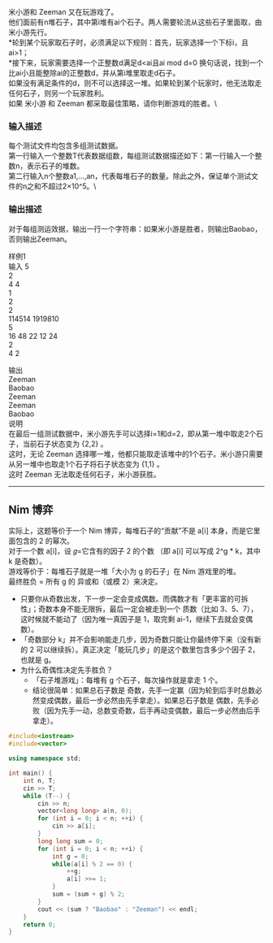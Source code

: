 米小游和 Zeeman 又在玩游戏了。\
他们面前有n堆石子，其中第i堆有ai个石子。两人需要轮流从这些石子里面取，由米小游先行。\
*轮到某个玩家取石子时，必须满足以下规则：首先，玩家选择一个下标i，且ai>1；\
*接下来，玩家需要选择一个正整数d满足d<ai且ai mod d=0 换句话说，找到一个比ai小且能整除ai的正整数d，并从第i堆里取走d石子。\
如果没有满足条件的d，则不可以选择这一堆。如果轮到某个玩家时，他无法取走任何石子，则另一个玩家胜利。\
如果 米小游 和 Zeeman 都采取最佳策略，请你判断游戏的胜者。\
### 输入描述
每个测试文件均包含多组测试数据。\
第一行输入一个整数T代表数据组数，每组测试数据描还如下：第一行输入一个整数n，表示石子的堆数。\
第二行输入n个整数a1,...,an，代表每堆石子的数量。除此之外，保证单个测试文件的n之和不超过2×10^5。\

### 输出描述
对于每组测运效据，输出一行一个字符串：如果米小游是胜者，则输出Baobao，否则输出Zeeman。

样例1\
输入
5\
2\
4 4\
1\
2\
2\
114514 1919810\
5\
16 48 22 12 24\
2\
4 2

输出\
Zeeman\
Baobao\
Zeeman\
Zeeman\
Baobao\
说明\
在最后一组测试数据中，米小游先手可以选择i=1和d=2，即从第一堆中取走2个石子，当前石子状态变为 {2,2} 。\
这时，无论 Zeeman 选择哪一堆，他都只能取走该堆中的1个石子。米小游只需要从另一堆中也取走1个石子将石子状态变为 {1,1} 。\
这时 Zeeman 无法取走任何石子，米小游获胜。

---
## Nim 博弈
实际上，这题等价于一个 Nim 博弈，每堆石子的“贡献”不是 a[i] 本身，而是它里面包含的 2 的幂次。\
对于一个数 a[i]，设 𝑔=它含有的因子 2 的个数 （即 a[i] 可以写成 2^g * k，其中 k 是奇数）。\
游戏等价于：每堆石子就是一堆「大小为 g 的石子」在 Nim 游戏里的堆。\
最终胜负 = 所有 g 的 异或和（或模 2）来决定。
* 只要你从奇数出发，下一步一定会变成偶数。而偶数才有「更丰富的可拆性」；奇数本身不能无限拆，最后一定会被走到一个 质数（比如 3、5、7），这时候就不能动了（因为唯一真因子是 1，取完剩 ai-1，继续下去就会变偶数）。
* 「奇数部分 k」并不会影响能走几步，因为奇数只能让你最终停下来（没有新的 2 可以继续拆）。真正决定「能玩几步」的是这个数里包含多少个因子 2，也就是 g。
* 为什么奇偶性决定先手胜负？
  * 「石子堆游戏」：每堆有 g 个石子，每次操作就是拿走 1 个。
  * 结论很简单：如果总石子数是 奇数，先手一定赢（因为轮到后手时总数必然变成偶数，最后一步必然由先手拿走）。如果总石子数是 偶数，先手必败（因为先手一动，总数变奇数，后手再动变偶数，最后一步必然由后手拿走）。

```cpp
#include<iostream>
#include<vector>

using namespace std;

int main() {
	int n, T;
	cin >> T;
	while (T--) {
		cin >> n;
		vector<long long> a(n, 0);
		for (int i = 0; i < n; ++i) {
			cin >> a[i];
		}
		long long sum = 0;
		for (int i = 0; i < n; ++i) {
			int g = 0;
			while(a[i] % 2 == 0) {
				++g;
				a[i] >>= 1; 
			}
			sum = (sum + g) % 2;
		}
		cout << (sum ? "Baobao" : "Zeeman") << endl;
	}
	return 0;
}
